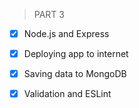 > PART 3

- [x] Node.js and Express
- [x] Deploying app to internet
- [x] Saving data to MongoDB
- [x] Validation and ESLint

